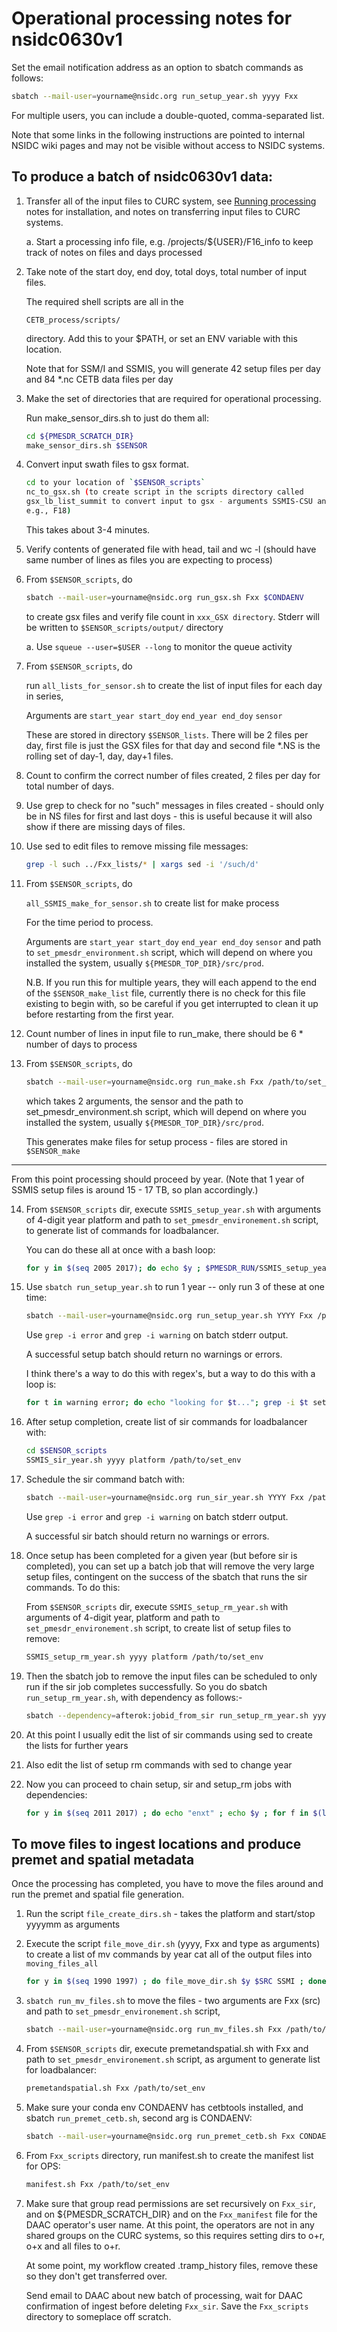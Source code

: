 # Operational processing notes for nsidc0630v1

Set the email notification address as an option to sbatch commands as follows:

``` bash
sbatch --mail-user=yourname@nsidc.org run_setup_year.sh yyyy Fxx
```

For multiple users, you can include a double-quoted, comma-separated list.

Note that some links in the following instructions are pointed to internal NSIDC wiki
pages and may not be visible without access to NSIDC systems.

## To produce a batch of nsidc0630v1 data:

1. Transfer all of the input files to CURC system, see [Running
   processing](https://nsidc.atlassian.net/wiki/spaces/PMESDR/pages/51249491/Running+processing+on+CURC+systems)
   notes for installation, and notes on transferring input files to CURC
   systems.
   
     a. Start a processing info file, e.g. /projects/${USER}/F16_info to keep
     track of notes on files and days processed

2. Take note of the start doy, end doy, total doys, total number of input files.

	The required shell scripts are all in the

    `CETB_process/scripts/`
    
    directory.  Add this to your $PATH, or set an ENV variable with
    this location.
    
    Note that for SSM/I and SSMIS, you will generate 42 setup files per day and
    84 *.nc CETB data files per day

3. Make the set of directories that are required for operational processing.

	Run make_sensor_dirs.sh to just do them all:

	``` bash
	cd ${PMESDR_SCRATCH_DIR}
    make_sensor_dirs.sh $SENSOR
	```

4. Convert input swath files to gsx format.

	``` bash
	cd to your location of `$SENSOR_scripts`
    nc_to_gsx.sh (to create script in the scripts directory called
	gsx_lb_list_summit to convert input to gsx - arguments SSMIS-CSU and source,
	e.g., F18)
	```
	
    This takes about 3-4 minutes.

5.  Verify contents of generated file with head, tail and wc -l
    (should have same number of lines as files you are expecting to process)

6.  From `$SENSOR_scripts`, do

	``` bash
    sbatch --mail-user=yourname@nsidc.org run_gsx.sh Fxx $CONDAENV
	```

    to create gsx files and verify file count in `xxx_GSX directory`.
    Stderr will be written to `$SENSOR_scripts/output/` directory

      a. Use `squeue --user=$USER --long` to monitor the queue activity

7.  From `$SENSOR_scripts`, do

    run `all_lists_for_sensor.sh` to create the list of input files for each day in series,

    Arguments are `start_year start_doy` `end_year end_doy` `sensor`

    These are stored in directory `$SENSOR_lists`.  There will be 2 files per
    day, first file is just the GSX files for that day and second file *.NS is
    the rolling set of day-1, day, day+1 files.
    
8.  Count to confirm the correct number of files created, 2 files per day for
    total number of days.

9.  Use grep to check for no "such" messages in files created - should only be
    in NS files for first and last doys - this is useful because it will also
    show if there are missing days of files.

10. Use sed to edit files to remove missing file messages:

	``` bash
	grep -l such ../Fxx_lists/* | xargs sed -i '/such/d'
	```

11. From `$SENSOR_scripts`, do

    `all_SSMIS_make_for_sensor.sh` to create list for make process

    For the time period to process.

    Arguments are `start_year start_doy` `end_year end_doy` `sensor` and
    path to `set_pmesdr_environment.sh` script, which will depend
    on where you installed the system, usually `${PMESDR_TOP_DIR}/src/prod`.

    N.B. If you run this for multiple years, they will each append to the end of
    the `$SENSOR_make_list` file, currently there is no check for this file
    existing to begin with, so be careful if you get interrupted to clean it up
    before restarting from the first year.

12. Count number of lines in input file to run_make, there should be 6 * number
    of days to process

13. From `$SENSOR_scripts`, do

	``` bash
    sbatch --mail-user=yourname@nsidc.org run_make.sh Fxx /path/to/set_env
	```

    which takes 2 arguments, the sensor and the path to
    set_pmesdr_environment.sh script, which will depend on where you
    installed the system, usually `${PMESDR_TOP_DIR}/src/prod`.

    This generates make files for setup process - files are stored in
    `$SENSOR_make`

---

From this point processing should proceed by year.  (Note that 1 year of SSMIS
setup files is around 15 - 17 TB, so plan accordingly.)

14. From `$SENSOR_scripts` dir, execute `SSMIS_setup_year.sh` with arguments of
    4-digit year platform and path to `set_pmesdr_environement.sh` script,
    to generate list of commands for loadbalancer.

    You can do these all at once with a bash loop:
	
	``` bash
	for y in $(seq 2005 2017); do echo $y ; $PMESDR_RUN/SSMIS_setup_year.sh $y F16 $PMESDR_SCRIPT_DIR; done
	```

15. Use `sbatch run_setup_year.sh` to run 1 year -- only run 3 of these at one time:

	``` bash
    sbatch --mail-user=yourname@nsidc.org run_setup_year.sh YYYY Fxx /path/to/set_env
	```

    Use `grep -i error` and `grep -i warning` on batch stderr output.

	A successful setup batch should return no warnings or errors.

    I think there's a way to do this with regex's, but a way to do this with a loop is:

	``` bash
    for t in warning error; do echo "looking for $t..."; grep -i $t setup_lb-745501.out ; done
	```
    
16. After setup completion, create list of sir commands for loadbalancer with:

	``` bash
	cd $SENSOR_scripts
    SSMIS_sir_year.sh yyyy platform /path/to/set_env
	```

17. Schedule the sir command batch with:

	``` bash
    sbatch --mail-user=yourname@nsidc.org run_sir_year.sh YYYY Fxx /path/to/set_env
	```
	
    Use `grep -i error` and `grep -i warning` on batch stderr output.

	A successful sir batch should return no warnings or errors.
    
18. Once setup has been completed for a given year (but before sir is completed),
    you can set up a batch job that will remove the very large setup files, contingent
    on the success of the sbatch that runs the sir commands.  To do this:
    
    From `$SENSOR_scripts` dir, execute `SSMIS_setup_rm_year.sh`
    with arguments of 4-digit year, platform and
    path to `set_pmesdr_environement.sh` script,
    to create list of setup files to remove:

	``` bash
    SSMIS_setup_rm_year.sh yyyy platform /path/to/set_env
	```

19. Then the sbatch job to remove the input files can be scheduled to only run
    if the sir job completes successfully.  So you do sbatch
    `run_setup_rm_year.sh`, with dependency as follows:-

	``` bash
    sbatch --dependency=afterok:jobid_from_sir run_setup_rm_year.sh yyyy Fxx /path/to/set_env
	```

20. At this point I usually edit the list of sir commands using sed to create
    the lists for further years

21. Also edit the list of setup rm commands with sed to change year

22. Now you can proceed to chain setup, sir and setup_rm jobs with dependencies:

	``` bash
	for y in $(seq 2011 2017) ; do echo "enxt" ; echo $y ; for f in $(ls $y/*N25*${y}001-37V-[ME]* ) ; do ncdump -h $f | grep temporal ; done ; for f in $(ls $y/*T25*${y}001-37V*) ; do ncdump -h $f | grep input ; done ; done
	```

## To move files to ingest locations and produce premet and spatial metadata

Once the processing has completed, you have to move the files around and run the
premet and spatial file generation.

1. Run the script `file_create_dirs.sh` - takes the platform and start/stop
   yyyymm as arguments

2. Execute the script `file_move_dir.sh` (yyyy, Fxx and type as arguments) to
    create a list of mv commands by year cat all of the output files into
    `moving_files_all`

	``` bash
    for y in $(seq 1990 1997) ; do file_move_dir.sh $y $SRC SSMI ; done
	```

3. `sbatch run_mv_files.sh` to move the files - two arguments are
    Fxx (src) and path to `set_pmesdr_environement.sh` script,

	``` bash
    sbatch --mail-user=yourname@nsidc.org run_mv_files.sh Fxx /path/to/set_env
	```

4. From `$SENSOR_scripts` dir, execute premetandspatial.sh with Fxx and path to
    `set_pmesdr_environement.sh` script, as argument to generate list for
    loadbalancer:

	``` bash
    premetandspatial.sh Fxx /path/to/set_env
	```

5. Make sure your conda env CONDAENV has cetbtools installed, and sbatch
    `run_premet_cetb.sh`, second arg is CONDAENV:

	``` bash
    sbatch --mail-user=yourname@nsidc.org run_premet_cetb.sh Fxx CONDAENV
	```
    
6. From `Fxx_scripts` directory, run manifest.sh to create the manifest list for OPS:

	``` bash
    manifest.sh Fxx /path/to/set_env
	```

7. Make sure that group read permissions are set recursively on `Fxx_sir`, and on
    ${PMESDR_SCRATCH_DIR} and on the `Fxx_manifest` file for the DAAC operator's
    user name.  At this point, the operators are not in any shared groups on
    the CURC systems, so this requires setting dirs to o+r, o+x and all files to o+r.

    At some point, my workflow created .tramp_history files, remove these so
    they don't get transferred over.

    Send email to DAAC about new batch of processing, wait for DAAC confirmation
    of ingest before deleting `Fxx_sir`. Save the `Fxx_scripts` directory to
    someplace off scratch.
